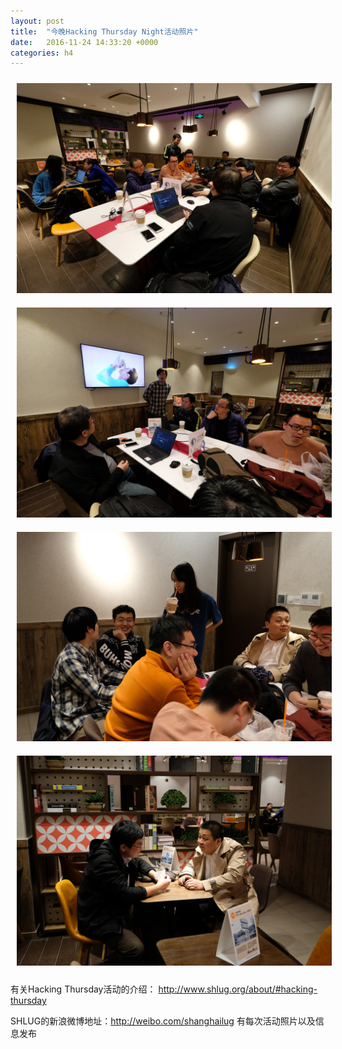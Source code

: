 ```yaml
---
layout: post
title:  "今晚Hacking Thursday Night活动照片"
date:   2016-11-24 14:33:20 +0000
categories: h4
---
```


[<img style='margin:10px;' src='https://raw.githubusercontent.com/shanghailug/res2016/master/gb24.h4/gb24_2014_1800+08.1920p.jpg'>](https://raw.githubusercontent.com/shanghailug/res2016/master/gb24.h4/gb24_2014_1800+08.JPG)
[<img style='margin:10px;' src='https://raw.githubusercontent.com/shanghailug/res2016/master/gb24.h4/gb24_2017_0900+08.1920p.jpg'>](https://raw.githubusercontent.com/shanghailug/res2016/master/gb24.h4/gb24_2017_0900+08.JPG)
[<img style='margin:10px;' src='https://raw.githubusercontent.com/shanghailug/res2016/master/gb24.h4/gb24_2037_2300+08.1920p.jpg'>](https://raw.githubusercontent.com/shanghailug/res2016/master/gb24.h4/gb24_2037_2300+08.JPG)
[<img style='margin:10px;' src='https://raw.githubusercontent.com/shanghailug/res2016/master/gb24.h4/gb24_2044_4100+08.1920p.jpg'>](https://raw.githubusercontent.com/shanghailug/res2016/master/gb24.h4/gb24_2044_4100+08.JPG)

有关Hacking Thursday活动的介绍：
http://www.shlug.org/about/#hacking-thursday

SHLUG的新浪微博地址：http://weibo.com/shanghailug 有每次活动照片以及信息发布


